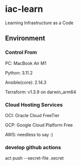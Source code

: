 # iac-learn

Learning Infrastructure as a Code

## Environment

### Control From

PC: MacBook Air M1

Python: 3.11.2

Ansible(core): 2.14.3

Terraform: v1.3.9 on darwin_arm64

### Cloud Hosting Services

OCI: Oracle Cloud FreeTier

GCP: Google Cloud Platform Free

AWS: needless to say :)

### develop github actions

act push --secret-file .secret
